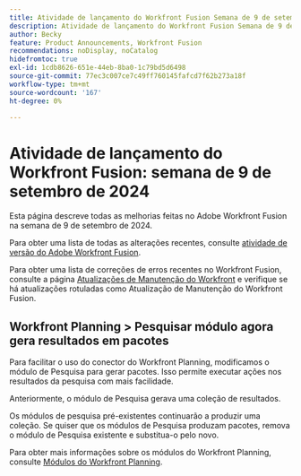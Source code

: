 ```yaml
---
title: Atividade de lançamento do Workfront Fusion Semana de 9 de setembro de 2024
description: Atividade de lançamento do Workfront Fusion Semana de 9 de setembro de 2024
author: Becky
feature: Product Announcements, Workfront Fusion
recommendations: noDisplay, noCatalog
hidefromtoc: true
exl-id: 1cdb8626-651e-44eb-8ba0-1c79bd5d6498
source-git-commit: 77ec3c007ce7c49ff760145fafcd7f62b273a18f
workflow-type: tm+mt
source-wordcount: '167'
ht-degree: 0%

---
```


# Atividade de lançamento do Workfront Fusion: semana de 9 de setembro de 2024

Esta página descreve todas as melhorias feitas no Adobe Workfront Fusion na semana de 9 de setembro de 2024.

Para obter uma lista de todas as alterações recentes, consulte [atividade de versão do Adobe Workfront Fusion](/help/workfront-fusion/fusion-product-releases/fusion-release-activity.md).

Para obter uma lista de correções de erros recentes no Workfront Fusion, consulte a página [Atualizações de Manutenção do Workfront](https://experienceleague.adobe.com/docs/workfront-known-issues/releases/current-updates.html) e verifique se há atualizações rotuladas como Atualização de Manutenção do Workfront Fusion.

## Workfront Planning > Pesquisar módulo agora gera resultados em pacotes

Para facilitar o uso do conector do Workfront Planning, modificamos o módulo de Pesquisa para gerar pacotes. Isso permite executar ações nos resultados da pesquisa com mais facilidade.

Anteriormente, o módulo de Pesquisa gerava uma coleção de resultados.

Os módulos de pesquisa pré-existentes continuarão a produzir uma coleção. Se quiser que os módulos de Pesquisa produzam pacotes, remova o módulo de Pesquisa existente e substitua-o pelo novo.

Para obter mais informações sobre os módulos do Workfront Planning, consulte [Módulos do Workfront Planning](/help/workfront-fusion/references/apps-and-modules/adobe-connectors/workfront-planning-modules.md).
